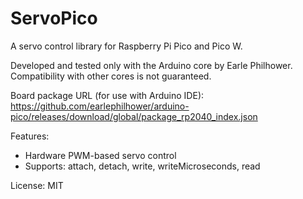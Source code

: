 # ServoPico

A servo control library for Raspberry Pi Pico and Pico W.

Developed and tested only with the Arduino core by Earle Philhower.  
Compatibility with other cores is not guaranteed.

Board package URL (for use with Arduino IDE):  
https://github.com/earlephilhower/arduino-pico/releases/download/global/package_rp2040_index.json

Features:
- Hardware PWM-based servo control
- Supports: attach, detach, write, writeMicroseconds, read

License: MIT
